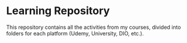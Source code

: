 # Learning Repository
This repository contains all the activities from my courses, divided into folders for each platform (Udemy, University, DIO, etc.).
